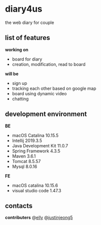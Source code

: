 # diary4us

the web diary for couple

## list of features
**working on**
- board for diary
- creation, modification, read to board

**will be**
- sign up
- tracking each other based on google map
- board using dynamic video
- chatting 

## development environment

**BE**
- macOS Catalina 10.15.5
- Intellij 2019.3.5
- Java Development Kit 11.0.7
- Spring Framework 4.3.5
- Maven 3.6.1
- Tomcat 8.5.57
- Mysql 8.0.16

**FE**
- macOS catalina 10.15.6
- visual studio code 1.47.3

## contacts
**contributers**
@[elly](https://github.com/ellyheetov)
@[justinjeong5](https://github.com/justinjeong5)
